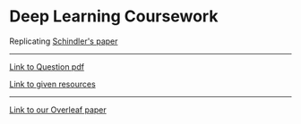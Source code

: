 # Deep Learning Coursework
Replicating [Schindler's paper](https://publik.tuwien.ac.at/files/publik_256008.pdf)

---

[Link to Question pdf](https://comsm0018-applied-deep-learning.github.io/Assessment/COMSM0018_Project_2018.pdf)

[Link to given resources](https://goo.gl/VcTvNq)

---

[Link to our Overleaf paper](https://www.overleaf.com/8257455158fdsxbjmtpnkr)
